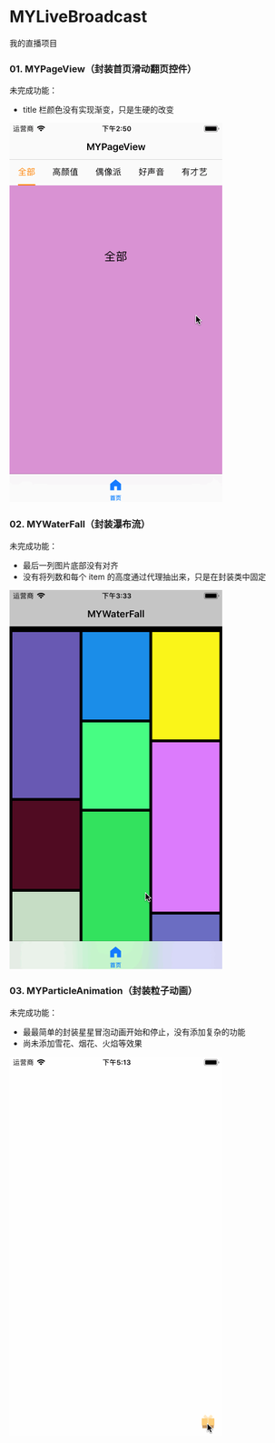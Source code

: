 # MYLiveBroadcast
我的直播项目

### 01. MYPageView（封装首页滑动翻页控件）

未完成功能：

- title 栏颜色没有实现渐变，只是生硬的改变

![pic01](https://github.com/Mayan29/MYLiveBroadcast/blob/master/DATA/01.gif)


### 02. MYWaterFall（封装瀑布流）

未完成功能：

- 最后一列图片底部没有对齐
- 没有将列数和每个 item 的高度通过代理抽出来，只是在封装类中固定

![pic02](https://github.com/Mayan29/MYLiveBroadcast/blob/master/DATA/02.gif)


### 03. MYParticleAnimation（封装粒子动画）

未完成功能：

- 最最简单的封装星星冒泡动画开始和停止，没有添加复杂的功能
- 尚未添加雪花、烟花、火焰等效果

![pic03](https://github.com/Mayan29/MYLiveBroadcast/blob/master/DATA/03.gif)
